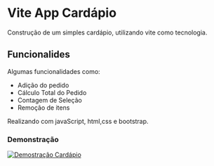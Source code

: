 # Vite App Cardápio

Construção de um simples cardápio, utilizando vite como tecnologia.

## Funcionalides 
Algumas funcionalidades como: 
 - Adição do pedido
 - Cálculo Total do Pedido
 - Contagem de Seleção
 - Remoção de itens

Realizando com javaScript, html,css e bootstrap.


### Demonstração
[![Demostração Cardápio](https://img.youtube.com/vi/dQw4w9WgXcQ/hqdefault.jpg)](https://www.youtube.com/watch?v=dQw4w9WgXcQ)

